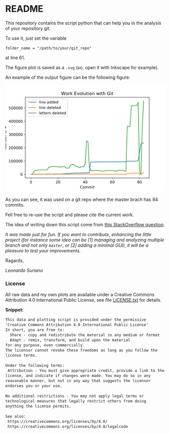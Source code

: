 # README

This repository contains the script python that can help you in the analysis of your repository git.

To use it, just set the variable 

```
folder_name = "/path/to/your/git_repo"
```
at line 61.

The figure plot is saved as a `.svg` (so, open it with Inkscape for example). 

An example of the output figure can be the following figure:

![Analysis](https://github.com/leos313/python_git_analysis/blob/master/analysis.png)

As you can see, it was used on a git repo where the master brach has 84 commits.

Fell free to re-use the script and please cite the current work.

The idea of writing down this script come from [this StackOverflow question](https://stackoverflow.com/questions/60321741/automatically-count-the-modification-for-instance-added-deleted-letters-along).

*It was made just for fun. If you want to contribute, enhancing the little project (for instance some idea can be [1] managing and analyzing multiple branch and not only `master`, or [2] adding a minimal GUI), it will be a pleasure to test your improvements.*

Ragards,

*Leonardo Suriano*



### License

All raw data and my own plots are available under a Creative Commons Attribution 4.0 International Public License, see file [LICENSE.txt](LICENSE.txt) for details.

**Snippet:**
```
This data and plotting script is provided under the permissive 'Creative Commons Attribution 4.0 International Public License'
In short, you are free to:
  Share - copy and redistribute the material in any medium or format
  Adapt - remix, transform, and build upon the material
for any purpose, even commercially.
The licensor cannot revoke these freedoms as long as you follow the license terms.

Under the following terms:
 Attribution - You must give appropriate credit, provide a link to the license, and indicate if changes were made. You may do so in any reasonable manner, but not in any way that suggests the licensor endorses you or your use.

No additional restrictions - You may not apply legal terms or technological measures that legally restrict others from doing anything the license permits.

See also:
 https://creativecommons.org/licenses/by/4.0/
 https://creativecommons.org/licenses/by/4.0/legalcode
```
